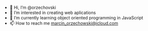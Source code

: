 - 👋 Hi, I’m @orzechovski
- 👀 I’m interested in creating web aplications
- 🌱 I’m currently learning object oriented programming in JavaScript
- 📫 How to reach me marcin_orzechowski@icloud.com


